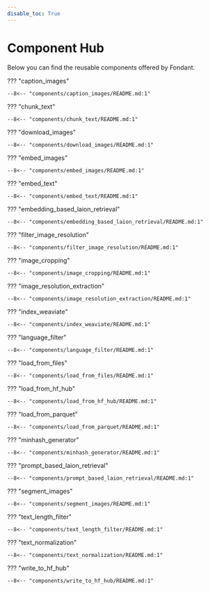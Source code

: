 ```yaml
---
disable_toc: True
---
```


# Component Hub

Below you can find the reusable components offered by Fondant.

??? "caption_images"

    --8<-- "components/caption_images/README.md:1"

??? "chunk_text"

    --8<-- "components/chunk_text/README.md:1"

??? "download_images"

    --8<-- "components/download_images/README.md:1"

??? "embed_images"

    --8<-- "components/embed_images/README.md:1"

??? "embed_text"

    --8<-- "components/embed_text/README.md:1"

??? "embedding_based_laion_retrieval"

    --8<-- "components/embedding_based_laion_retrieval/README.md:1"

??? "filter_image_resolution"

    --8<-- "components/filter_image_resolution/README.md:1"

??? "image_cropping"

    --8<-- "components/image_cropping/README.md:1"

??? "image_resolution_extraction"

    --8<-- "components/image_resolution_extraction/README.md:1"

??? "index_weaviate"

    --8<-- "components/index_weaviate/README.md:1"

??? "language_filter"

    --8<-- "components/language_filter/README.md:1"

??? "load_from_files"

    --8<-- "components/load_from_files/README.md:1"

??? "load_from_hf_hub"

    --8<-- "components/load_from_hf_hub/README.md:1"

??? "load_from_parquet"

    --8<-- "components/load_from_parquet/README.md:1"

??? "minhash_generator"

    --8<-- "components/minhash_generator/README.md:1"

??? "prompt_based_laion_retrieval"

    --8<-- "components/prompt_based_laion_retrieval/README.md:1"

??? "segment_images"

    --8<-- "components/segment_images/README.md:1"

??? "text_length_filter"

    --8<-- "components/text_length_filter/README.md:1"

??? "text_normalization"

    --8<-- "components/text_normalization/README.md:1"

??? "write_to_hf_hub"

    --8<-- "components/write_to_hf_hub/README.md:1"

